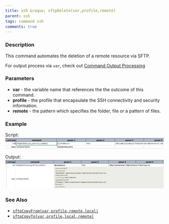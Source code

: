 ```yaml
---
title: ssh &raquo; sftpDelete(var,profile,remote)
parent: ssh
tags: command ssh
comments: true
---
```



### Description
This command automates the deletion of a remote resource via SFTP.

For output process via `var`, check out [Command Output Processing](index#command-output-processing)


### Parameters
- **var** \- the variable name that references the the outcome of this command.
- **profile** \- the profile that encapsulate the SSH connectivity and security information.
- **remote** \- the pattern which specifies the folder, file or a pattern of files.


### Example
Script:<br/>
![](image/sftpDelete_01.png)

Output:<br/>
![](image/sftpDelete_02.png)


### See Also
- [`sftpCopyFrom(var,profile,remote,local)`](sftpCopyFrom(var,profile,remote,local))
- [`sftpCopyTo(var,profile,local,remote)`](sftpCopyTo(var,profile,local,remote))
